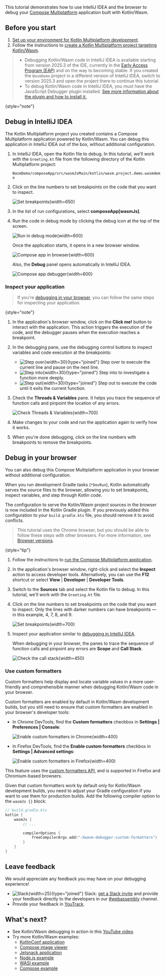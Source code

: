 [//]: # (title: Debug Kotlin/Wasm code)

<primary-label ref="beta"/> 

This tutorial demonstrates how to use IntelliJ IDEA and the browser 
to debug your [Compose Multiplatform](https://www.jetbrains.com/lp/compose-multiplatform/)
application built with Kotlin/Wasm.

## Before you start

1. [Set up your environment for Kotlin Multiplatform development](/docs/multiplatform/quickstart.html#set-up-the-environment).
2. Follow the instructions to [create a Kotlin Multiplatform project targeting Kotlin/Wasm](wasm-get-started.md#create-a-project).

> * Debugging Kotlin/Wasm code in IntelliJ IDEA is available starting from version 2025.3 of the IDE, currently in the [Early Access Program (EAP)](https://www.jetbrains.com/resources/eap/)
> and on the way to becoming stable. If you created the
> `WasmDemo` project in a different version of IntelliJ IDEA, switch to version 2025.3 and open the project there
> to continue this tutorial.
> * To debug Kotlin/Wasm code in IntelliJ IDEA, you must have the JavaScript Debugger plugin installed. [See more information
> about the plugin and how to install it.](https://www.jetbrains.com/help/idea/debugging-javascript-in-chrome.html#ws_js_debugging_chrome_before_you_start)
>
{style="note"}

## Debug in IntelliJ IDEA

The Kotlin Multiplatform project you created contains a Compose Multiplatform application powered by Kotlin/Wasm.
You can debug this application
in IntelliJ IDEA out of the box, without additional configuration.

1. In IntelliJ IDEA, open the Kotlin file to debug. In this tutorial, we'll work with the `Greeting.kt` file from the following directory
   of the Kotlin Multiplatform project:

   `WasmDemo/composeApp/src/wasmJsMain/kotlin/wasm.project.demo.wasmdemo`

2. Click on the line numbers to set breakpoints on the code that you want to inspect.

   ![Set breakpoints](wasm-breakpoints-intellij.png){width=650}

3. In the list of run configurations, select **composeApp[wasmJs]**.
4. Run the code in debug mode by clicking the debug icon at the top of the screen.

   ![Run in debug mode](wasm-debug-run-configurations.png){width=600}

   Once the application starts, it opens in a new browser window.

   ![Compose app in browser](wasm-composeapp-browser.png){width=600}

   Also, the **Debug** panel opens automatically in IntelliJ IDEA.

   ![Compose app debugger](wasm-debug-pane.png){width=600}

### Inspect your application

> If you're [debugging in your browser](#debug-in-your-browser), you can follow the same steps for inspecting your application.
>
{style="note"}

1. In the application's browser window, click on the **Click me!** button to interact with the application. This action triggers the execution of the
   code, and the debugger pauses when the execution reaches a breakpoint.

2. In the debugging pane, use the debugging control buttons to inspect variables and code execution at the breakpoints:
    * ![Step over](wasm-debug-step-over.png){width=30}{type="joined"} Step over to execute the current line and pause on the next line.
    * ![Step into](wasm-debug-step-into.png){width=30}{type="joined"} Step into to investigate a function more deeply.
    * ![Step out](wasm-debug-step-out.png){width=30}{type="joined"} Step out to execute the code until it exits the current function.

3. Check the **Threads & Variables** pane. It helps you trace the sequence of function calls and pinpoint the location of any errors.

   ![Check Threads & Variables](wasm-debug-panes-intellij.png){width=700}

4. Make changes to your code and run the application again to verify how it works.
5. When you're done debugging, click on the line numbers with breakpoints to remove the breakpoints.

## Debug in your browser

You can also debug this Compose Multiplatform application
in your browser without additional configuration. 

When you run development Gradle tasks (`*DevRun`), Kotlin automatically serves the source files to the browser,
allowing you to set breakpoints, inspect variables,
and step through Kotlin code.

The configuration to serve the Kotlin/Wasm project sources in the browser is now included in the Kotlin Gradle plugin.
If you previously added this configuration
to your `build.gradle.kts` file, you should remove it to avoid conflicts.

> This tutorial uses the Chrome browser, but you should be able to follow these steps with other browsers. For more information,
> see [Browser versions](wasm-configuration.md#browser-versions).
>
{style="tip"}

1. Follow the instructions to [run the Compose Multiplatform application](wasm-get-started.md#run-the-application).

2. In the application's browser window, right-click and select the **Inspect** action to access developer tools.
   Alternatively, you can use the **F12** shortcut or select **View** | **Developer** | **Developer Tools**.

3. Switch to the **Sources** tab and select the Kotlin file to debug. In this tutorial, we'll work with the `Greeting.kt` file.

4. Click on the line numbers to set breakpoints on the code that you want to inspect. Only the lines
   with darker numbers can have breakpoints — in this example, 4, 7, 8, and 9.

   ![Set breakpoints](wasm-breakpoints-browser.png){width=700}

5. Inspect your application similar to [debugging in IntelliJ IDEA](#inspect-your-application).

    When debugging in your browser, the panes to trace the sequence of function
    calls and pinpoint any errors are **Scope** and **Call Stack**.

   ![Check the call stack](wasm-debug-scope.png){width=450}

### Use custom formatters

Custom formatters help display and locate variable values in a more user-friendly and comprehensible manner when debugging Kotlin/Wasm code
in your browser.

Custom formatters are enabled by default in Kotlin/Wasm development builds, but
you still need to ensure that custom formatters are enabled in your browser's developer tools:

* In Chrome DevTools, find the **Custom formatters** checkbox in **Settings | Preferences | Console**:

  ![Enable custom formatters in Chrome](wasm-custom-formatters-chrome.png){width=400}

* In Firefox DevTools, find the **Enable custom formatters** checkbox in **Settings | Advanced settings**:

  ![Enable custom formatters in Firefox](wasm-custom-formatters-firefox.png){width=400}

This feature uses the [custom formatters API](https://firefox-source-docs.mozilla.org/devtools-user/custom_formatters/index.html),
and is supported in Firefox and Chromium-based browsers.

Given that custom formatters work by default only for Kotlin/Wasm development builds,
you need to adjust your Gradle configuration if you want to use them for production builds.
Add the following compiler option to the `wasmJs {}` block:

```kotlin
// build.gradle.kts
kotlin {
    wasmJs {
        // ...

        compilerOptions {
            freeCompilerArgs.add("-Xwasm-debugger-custom-formatters")
        }
    }
}
```

## Leave feedback

We would appreciate any feedback you may have on your debugging experience!

* ![Slack](slack.svg){width=25}{type="joined"} Slack: [get a Slack invite](https://surveys.jetbrains.com/s3/kotlin-slack-sign-up) and provide your feedback directly to the developers in our [#webassembly](https://kotlinlang.slack.com/archives/CDFP59223) channel.
* Provide your feedback in [YouTrack](https://youtrack.jetbrains.com/issue/KT-56492).

## What's next?

* See Kotlin/Wasm debugging in action in this [YouTube video](https://www.youtube.com/watch?v=t3FUWfJWrjU&t=2703s).
* Try more Kotlin/Wasm examples:
  * [KotlinConf application](https://github.com/JetBrains/kotlinconf-app)
  * [Compose image viewer](https://github.com/JetBrains/compose-multiplatform/tree/master/examples/imageviewer)
  * [Jetsnack application](https://github.com/JetBrains/compose-multiplatform/tree/master/examples/jetsnack)
  * [Node.js example](https://github.com/Kotlin/kotlin-wasm-nodejs-template)
  * [WASI example](https://github.com/Kotlin/kotlin-wasm-wasi-template)
  * [Compose example](https://github.com/Kotlin/kotlin-wasm-compose-template)
